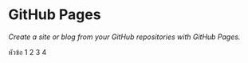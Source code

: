 # GitHub Pages

_Create a site or blog from your GitHub repositories with GitHub Pages._

หัวข้อ 
1
2
3
4



